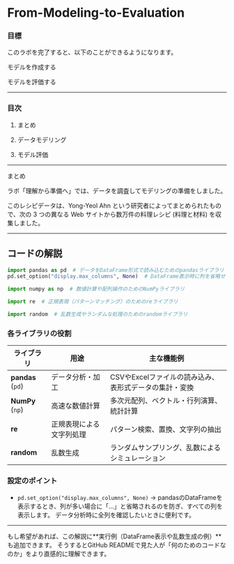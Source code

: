 # From-Modeling-to-Evaluation

### 目標

このラボを完了すると、以下のことができるようになります。

モデルを作成する

モデルを評価する

---

### 目次

1. まとめ
   
2. データモデリング
  
3. モデル評価

---
まとめ

ラボ「理解から準備へ」では、データを調査してモデリングの準備をしました。

このレシピデータは、Yong-Yeol Ahn という研究者によってまとめられたもので、次の 3 つの異なる Web サイトから数万件の料理レシピ (料理と材料) を収集しました。

---

## コードの解説

```python
import pandas as pd  # データをDataFrame形式で読み込むためのpandasライブラリ
pd.set_option("display.max_columns", None)  # DataFrame表示時に列を省略せずすべて表示する設定

import numpy as np  # 数値計算や配列操作のためのNumPyライブラリ

import re  # 正規表現（パターンマッチング）のためのreライブラリ

import random  # 乱数生成やランダムな処理のためのrandomライブラリ
```

### 各ライブラリの役割

| ライブラリ             | 用途           | 主な機能例                           |
| ----------------- | ------------ | ------------------------------- |
| **pandas** (`pd`) | データ分析・加工     | CSVやExcelファイルの読み込み、表形式データの集計・変換 |
| **NumPy** (`np`)  | 高速な数値計算      | 多次元配列、ベクトル・行列演算、統計計算            |
| **re**            | 正規表現による文字列処理 | パターン検索、置換、文字列の抽出                |
| **random**        | 乱数生成         | ランダムサンプリング、乱数によるシミュレーション        |

### 設定のポイント

* `pd.set_option("display.max_columns", None)`
  → pandasのDataFrameを表示するとき、列が多い場合に「…」と省略されるのを防ぎ、すべての列を表示します。
  データ分析時に全列を確認したいときに便利です。

---

もし希望があれば、この解説に\*\*実行例（DataFrame表示や乱数生成の例）\*\*も追加できます。
そうするとGitHub READMEで見た人が「何のためのコードなのか」をより直感的に理解できます。

